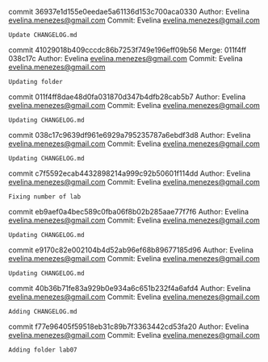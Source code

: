 commit 36937e1d155e0eedae5a61136d153c700aca0330
Author: Evelina <evelina.menezes@gmail.com>
Commit: Evelina <evelina.menezes@gmail.com>

    Update CHANGELOG.md

commit 41029018b409cccdc86b7253f749e196eff09b56
Merge: 011f4ff 038c17c
Author: Evelina <evelina.menezes@gmail.com>
Commit: Evelina <evelina.menezes@gmail.com>

    Updating folder

commit 011f4ff8dae48d0fa031870d347b4dfb28cab5b7
Author: Evelina <evelina.menezes@gmail.com>
Commit: Evelina <evelina.menezes@gmail.com>

    Updating CHANGELOG.md

commit 038c17c9639df961e6929a795235787a6ebdf3d8
Author: Evelina <evelina.menezes@gmail.com>
Commit: Evelina <evelina.menezes@gmail.com>

    Updating CHANGELOG.md

commit c7f5592ecab4432898214a999c92b50601f114dd
Author: Evelina <evelina.menezes@gmail.com>
Commit: Evelina <evelina.menezes@gmail.com>

    Fixing number of lab

commit eb9aef0a4bec589c0fba06f8b02b285aae77f7f6
Author: Evelina <evelina.menezes@gmail.com>
Commit: Evelina <evelina.menezes@gmail.com>

    Updating CHANGELOG.md

commit e9170c82e002104b4d52ab96ef68b89677185d96
Author: Evelina <evelina.menezes@gmail.com>
Commit: Evelina <evelina.menezes@gmail.com>

    Updating CHANGELOG.md

commit 40b36b71fe83a929b0e934a6c651b232f4a6afd4
Author: Evelina <evelina.menezes@gmail.com>
Commit: Evelina <evelina.menezes@gmail.com>

    Adding CHANGELOG.md

commit f77e96405f59518eb31c89b7f3363442cd53fa20
Author: Evelina <evelina.menezes@gmail.com>
Commit: Evelina <evelina.menezes@gmail.com>

    Adding folder lab07

